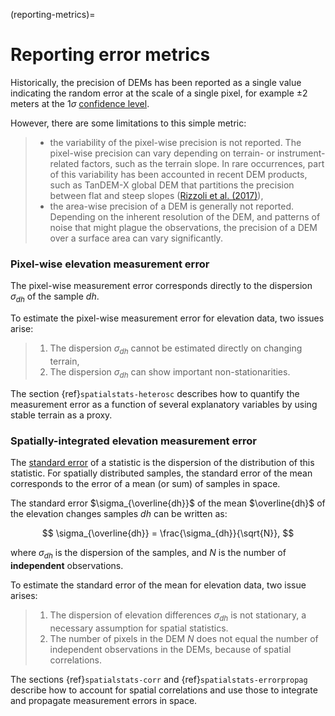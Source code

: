 (reporting-metrics)=

# Reporting error metrics

Historically, the precision of DEMs has been reported as a single value indicating the random error at the scale of a
single pixel, for example $\pm 2$ meters at the 1$\sigma$ [confidence level](https://en.wikipedia.org/wiki/Confidence_interval).

However, there are some limitations to this simple metric:

> - the variability of the pixel-wise precision is not reported. The pixel-wise precision can vary depending on terrain- or instrument-related factors, such as the terrain slope. In rare occurrences, part of this variability has been accounted in recent DEM products, such as TanDEM-X global DEM that partitions the precision between flat and steep slopes ([Rizzoli et al. (2017)](https://doi.org/10.1016/j.isprsjprs.2017.08.008)),
> - the area-wise precision of a DEM is generally not reported. Depending on the inherent resolution of the DEM, and patterns of noise that might plague the observations, the precision of a DEM over a surface area can vary significantly.

### Pixel-wise elevation measurement error

The pixel-wise measurement error corresponds directly to the dispersion $\sigma_{dh}$ of the sample $dh$.

To estimate the pixel-wise measurement error for elevation data, two issues arise:

> 1. The dispersion $\sigma_{dh}$ cannot be estimated directly on changing terrain,
> 2. The dispersion $\sigma_{dh}$ can show important non-stationarities.

The section {ref}`spatialstats-heterosc` describes how to quantify the measurement error as a function of
several explanatory variables by using stable terrain as a proxy.

### Spatially-integrated elevation measurement error

The [standard error](https://en.wikipedia.org/wiki/Standard_error) of a statistic is the dispersion of the
distribution of this statistic. For spatially distributed samples, the standard error of the mean corresponds to the
error of a mean (or sum) of samples in space.

The standard error $\sigma_{\overline{dh}}$ of the mean $\overline{dh}$ of the elevation changes
samples $dh$ can be written as:

$$
\sigma_{\overline{dh}} = \frac{\sigma_{dh}}{\sqrt{N}},
$$

where $\sigma_{dh}$ is the dispersion of the samples, and $N$ is the number of **independent** observations.

To estimate the standard error of the mean for elevation data, two issue arises:

> 1. The dispersion of elevation differences $\sigma_{dh}$ is not stationary, a necessary assumption for spatial statistics.
> 2. The number of pixels in the DEM $N$ does not equal the number of independent observations in the DEMs, because of spatial correlations.

The sections {ref}`spatialstats-corr` and {ref}`spatialstats-errorpropag` describe how to account for spatial correlations
and use those to integrate and propagate measurement errors in space.

